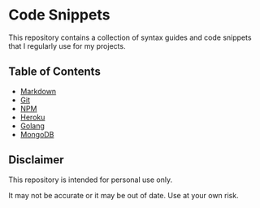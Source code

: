 # Code Snippets
This repository contains a collection of syntax guides and code snippets that I regularly use for my projects. 

## Table of Contents
- [Markdown](markdown/markdown-guide.md)
- [Git](git/git.md)
- [NPM](npm/npm.md)
- [Heroku](heroku/heroku.md)
- [Golang](golang/index.md)
- [MongoDB](mongodb/index.md)

## Disclaimer
This repository is intended for personal use only.

It may not be accurate or it may be out of date. Use at your own risk.